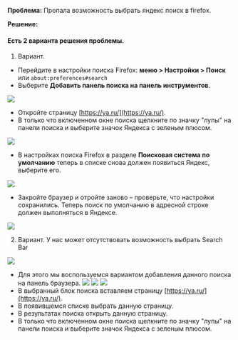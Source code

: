 **Проблема:**  Пропала возможность выбрать яндекс поиск в firefox.

**Решение:**  
#### Есть 2 варианта решения проблемы.
1.  Вариант.
- Перейдите в настройки поиска Firefox: **меню > Настройки > Поиск** или `about:preferences#search`
- Выберите **Добавить панель поиска на панель инструментов**.

![](2022-03-14_16-03-39.webp)
- Откройте страницу [https://ya.ru/](https://ya.ru/).
- В только что включенном окне поиска щелкните по значку "лупы" на панели поиска и выберите значок Яндекса с зеленым плюсом.

![](2022-03-14_16-03-39.webp)
- В настройках поиска Firefox в разделе **Поисковая система по умолчанию** теперь в списке снова должен появиться Яндекс, выберите его.

![](2022-03-14_16-10-12.webp)
- Закройте браузер и отройте заново – проверьте, что настройки сохранились. Теперь поиск по умолчанию в адресной строке должен выполняться в Яндексе.

![](2022-03-14_16-17-26.webp)

2. Вариант.
У нас может отсутствовать возможность выбрать Search Bar

![](2022-03-14_16-03-39.webp)
- Для этого мы воспользуемся вариантом добавления данного поиска на панель браузера.
![](menu_002.png) ![](menu_003.png)
![](menu_004.png)
- В выбранный блок поиска вставляем страницу [https://ya.ru/](https://ya.ru/).
- В появившемся списке выбрать данную страницу.
- В результатах поиска открыть данную страницу.
- В только что включенном окне поиска щелкните по значку "лупы" на панели поиска и выберите значок Яндекса с зеленым плюсом. 

 